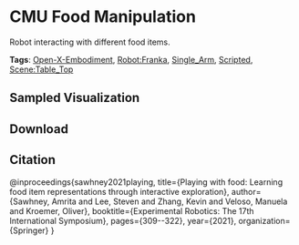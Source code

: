 # CMU Food Manipulation

Robot interacting with different food items.

**Tags**: [Open-X-Embodiment](https://github.com/youliangtan/oxe_contrib/tree/main/pages/tags/Open-X-Embodiment.md), [Robot:Franka](https://github.com/youliangtan/oxe_contrib/tree/main/pages/tags/Robot:Franka.md), [Single_Arm](https://github.com/youliangtan/oxe_contrib/tree/main/pages/tags/Single_Arm.md), [Scripted](https://github.com/youliangtan/oxe_contrib/tree/main/pages/tags/Scripted.md), [Scene:Table_Top](https://github.com/youliangtan/oxe_contrib/tree/main/pages/tags/Scene:Table_Top.md)

## Sampled Visualization



## Download



## Citation

@inproceedings{sawhney2021playing,
  title={Playing with food: Learning food item representations through interactive exploration},
  author={Sawhney, Amrita and Lee, Steven and Zhang, Kevin and Veloso, Manuela and Kroemer, Oliver},
  booktitle={Experimental Robotics: The 17th International Symposium},
  pages={309--322},
  year={2021},
  organization={Springer}
}